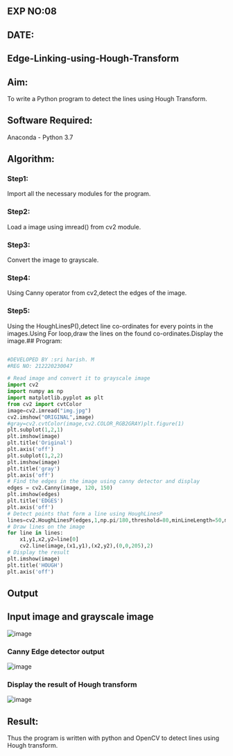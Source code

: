## EXP NO:08
## DATE:
## Edge-Linking-using-Hough-Transform
## Aim:
To write a Python program to detect the lines using Hough Transform.
## Software Required:
Anaconda - Python 3.7
## Algorithm:
### Step1:
Import all the necessary modules for the program.
### Step2:
Load a image using imread() from cv2 module.
### Step3:
Convert the image to grayscale.
### Step4:
Using Canny operator from cv2,detect the edges of the image.
### Step5:
Using the HoughLinesP(),detect line co-ordinates for every points in the images.Using For loop,draw the lines on the found co-ordinates.Display the image.## Program:
```Python

#DEVELOPED BY :sri harish. M
#REG NO: 212220230047

# Read image and convert it to grayscale image
import cv2
import numpy as np
import matplotlib.pyplot as plt
from cv2 import cvtColor
image=cv2.imread("img.jpg")
cv2.imshow("ORIGINAL",image)
#gray=cv2.cvtColor(image,cv2.COLOR_RGB2GRAY)plt.figure(1)
plt.subplot(1,2,1)
plt.imshow(image)
plt.title('Original')
plt.axis('off')
plt.subplot(1,2,2)
plt.imshow(image)
plt.title('gray')
plt.axis('off')
# Find the edges in the image using canny detector and display
edges = cv2.Canny(image, 120, 150)
plt.imshow(edges)
plt.title('EDGES')
plt.axis('off')
# Detect points that form a line using HoughLinesP
lines=cv2.HoughLinesP(edges,1,np.pi/180,threshold=80,minLineLength=50,maxLineGap=250)
# Draw lines on the image
for line in lines:
    x1,y1,x2,y2=line[0]
    cv2.line(image,(x1,y1),(x2,y2),(0,0,205),2)
# Display the result
plt.imshow(image)
plt.title('HOUGH')
plt.axis('off')
```
## Output
## Input image and grayscale image
![image](https://user-images.githubusercontent.com/75241366/169019578-b63f9d7e-01f3-4ae0-a668-b95a41d6392b.png)
### Canny Edge detector output
![image](https://user-images.githubusercontent.com/75241366/169019655-480b0d76-0eec-4332-92bf-eeca2c263cd6.png)
### Display the result of Hough transform
![image](https://user-images.githubusercontent.com/75241366/169019741-dd64bf98-62d2-404a-9c4c-f166888cd1b6.png)
## Result:
Thus the program is written with python and OpenCV to detect lines using Hough transform. 
